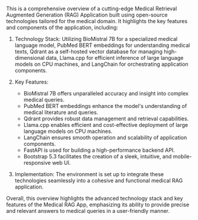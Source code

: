 This is a comprehensive overview of a cutting-edge Medical Retrieval Augmented Generation (RAG) Application built using open-source technologies tailored for the medical domain. It highlights the key features and components of the application, including:

1. Technology Stack: Utilizing BioMistral 7B for a specialized medical language model, PubMed BERT embeddings for understanding medical texts, Qdrant as a self-hosted vector database for managing high-dimensional data, Llama.cpp for efficient inference of large language models on CPU machines, and LangChain for orchestrating application components.

2. Key Features: 
   - BioMistral 7B offers unparalleled accuracy and insight into complex medical queries.
   - PubMed BERT embeddings enhance the model's understanding of medical literature and queries.
   - Qdrant provides robust data management and retrieval capabilities.
   - Llama.cpp enables efficient and cost-effective deployment of large language models on CPU machines.
   - LangChain ensures smooth operation and scalability of application components.
   - FastAPI is used for building a high-performance backend API.
   - Bootstrap 5.3 facilitates the creation of a sleek, intuitive, and mobile-responsive web UI.

3. Implementation: The environment is set up to integrate these technologies seamlessly into a cohesive and functional medical RAG application.

Overall, this overview highlights the advanced technology stack and key features of the Medical RAG App, emphasizing its ability to provide precise and relevant answers to medical queries in a user-friendly manner.
